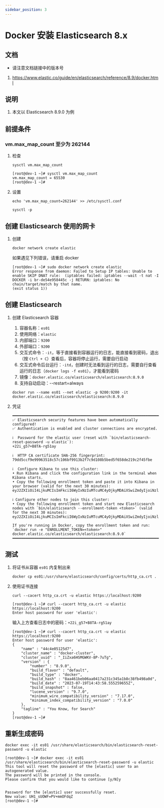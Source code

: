 ```yaml
---
sidebar_position: 3
---
```


# Docker 安装 Elasticsearch 8.x

## 文档

- 请注意文档链接中的版本号

1. https://www.elastic.co/guide/en/elasticsearch/reference/8.9/docker.html

## 说明

1. 本文以 Elasticsearch 8.9.0 为例

## 前提条件

### vm.max_map_count 至少为 262144

1. 检查

    ```shell
    sysctl vm.max_map_count
    ```

    ```shell
    [root@dev-1 ~]# sysctl vm.max_map_count
    vm.max_map_count = 65530
    [root@dev-1 ~]#
    ```

2. 设置

    ```shell
    echo 'vm.max_map_count=262144' >> /etc/sysctl.conf
    ```

    ```shell
    sysctl -p
    ```

## 创建 Elasticsearch 使用的网卡

1. 创建

    ```shell
    docker network create elastic
    ```

   如果遇见下列错误，请重启 docker

    ```shell
    [root@dev-1 ~]# sudo docker network create elastic
    Error response from daemon: Failed to Setup IP tables: Unable to enable SKIP DNAT rule:  (iptables failed: iptables --wait -t nat -I DOCKER -i br-de54e958445c -j RETURN: iptables: No chain/target/match by that name.
    (exit status 1))
    ```

## 创建 Elasticsearch

1. 创建 Elasticsearch 容器

    1. 容器名称：`es01`
    2. 使用网络：`elastic`
    3. 内部端口：`9200`
    4. 外部端口：`9200`
    5. 交互式命令：`-it`，等于直接看到容器运行的日志，能直接看到密码，退出（按 `Ctrl + C`）查看后，容器将停止运行，需要自行启动
    6. 交互式命令后台运行：`-itd`，创建时无法看到运行的日志，需要自行查看运行的日志（`docker logs -f es01`），才能看到密码
    7. 镜像：`docker.elastic.co/elasticsearch/elasticsearch:8.9.0`
    8. 支持自动启动：--restart=always

    ```shell
    docker run --name es01 --net elastic -p 9200:9200 -it docker.elastic.co/elasticsearch/elasticsearch:8.9.0
    ```

2. 凭证

    ```shell
    ━━━━━━━━━━━━━━━━━━━━━━━━━━━━━━━━━━━━━━━━━━━━━━━━━━━━━━━━━━━━━━━━━━━━━━━━━━━━━━━━━━━━━━━━━━━━━━━━━━━━━━━━━━━━━━━━━━━━━━━━━━━━━━━━━━━━━
    ✅ Elasticsearch security features have been automatically configured!
    ✅ Authentication is enabled and cluster connections are encrypted.
    
    ℹ️  Password for the elastic user (reset with `bin/elasticsearch-reset-password -u elastic`):
    +22i_g57+B8TA-rg51ay
    
    ℹ️  HTTP CA certificate SHA-256 fingerprint:
    79dd5ccf9e99963518c57c106bf9913b2f7c9d108b5bed5f658de219c2f45fbe
    
    ℹ️  Configure Kibana to use this cluster:
    • Run Kibana and click the configuration link in the terminal when Kibana starts.
    • Copy the following enrollment token and paste it into Kibana in your browser (valid for the next 30 minutes):
    eyJ2ZXIiOiI4LjkuMCIsImFkciI6WyIxNzIuMTcuMC4yOjkyMDAiXSwiZmdyIjoiNzlkZDVjY2Y5ZTk5OTYzNTE4YzU3YzEwNmJmOTkxM2IyZjdjOWQxMDhiNWJlZDVmNjU4ZGUyMTljMmY0NWZiZSIsImtleSI6Im05OFotSWtCVzhyQi1CM0JDMzBBOjJiNzFieWdJUzV1SXQ3am5DemUtM1EifQ==
    
    ℹ️ Configure other nodes to join this cluster:
    • Copy the following enrollment token and start new Elasticsearch nodes with `bin/elasticsearch --enrollment-token <token>` (valid for the next 30 minutes):
    eyJ2ZXIiOiI4LjkuMCIsImFkciI6WyIxNzIuMTcuMC4yOjkyMDAiXSwiZmdyIjoiNzlkZDVjY2Y5ZTk5OTYzNTE4YzU3YzEwNmJmOTkxM2IyZjdjOWQxMDhiNWJlZDVmNjU4ZGUyMTljMmY0NWZiZSIsImtleSI6Im5kOFotSWtCVzhyQi1CM0JDMzBGOnJrNkpuRF9iUl9DOF83aTI4WDBsM2cifQ==
    
    If you're running in Docker, copy the enrollment token and run:
    `docker run -e "ENROLLMENT_TOKEN=<token>" docker.elastic.co/elasticsearch/elasticsearch:8.9.0`
    ━━━━━━━━━━━━━━━━━━━━━━━━━━━━━━━━━━━━━━━━━━━━━━━━━━━━━━━━━━━━━━━━━━━━━━━━━━━━━━━━━━━━━━━━━━━━━━━━━━━━━━━━━━━━━━━━━━━━━━━━━━━━━━━━━━━━━
    ```

## 测试

1. 将证书从容器 `es01` 内复制出来

    ```shell
    docker cp es01:/usr/share/elasticsearch/config/certs/http_ca.crt .
    ```

2. 使用证书连接

    ```shell
    curl --cacert http_ca.crt -u elastic https://localhost:9200
    ```

    ```shell
    [root@dev-1 ~]# curl --cacert http_ca.crt -u elastic https://localhost:9200
    Enter host password for user 'elastic':
    ```

   输入上方查看日志中的密码：`+22i_g57+B8TA-rg51ay`

    ```shell
    [root@dev-1 ~]# curl --cacert http_ca.crt -u elastic https://localhost:9200
    Enter host password for user 'elastic':
    {
        "name" : "44c4e05125d7",
        "cluster_name" : "docker-cluster",
        "cluster_uuid" : "_IiZxa6HSMGWKV-8P-7uTg",
        "version" : {
            "number" : "8.9.0",
            "build_flavor" : "default",
            "build_type" : "docker",
            "build_hash" : "8aa461beb06aa0417a231c345a1b8c38fb498a0d",
            "build_date" : "2023-07-19T14:43:58.555259655Z",
            "build_snapshot" : false,
            "lucene_version" : "9.7.0",
            "minimum_wire_compatibility_version" : "7.17.0",
            "minimum_index_compatibility_version" : "7.0.0"
        },
        "tagline" : "You Know, for Search"
    }
    [root@dev-1 ~]#
    ```

## 重新生成密码

```shell
docker exec -it es01 /usr/share/elasticsearch/bin/elasticsearch-reset-password -u elastic
```

```shell
[root@dev-1 ~]# docker exec -it es01 /usr/share/elasticsearch/bin/elasticsearch-reset-password -u elastic
This tool will reset the password of the [elastic] user to an autogenerated value.
The password will be printed in the console.
Please confirm that you would like to continue [y/N]y


Password for the [elastic] user successfully reset.
New value: UH1_sUOWF=PV+mmOFdqZ
[root@dev-1 ~]#
```
